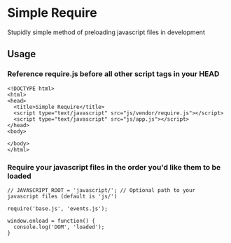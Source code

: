 # Simple Require

Stupidly simple method of preloading javascript files in development

## Usage

### Reference require.js before all other script tags in your HEAD

    <!DOCTYPE html>
    <html>
    <head>
      <title>Simple Require</title>
      <script type="text/javascript" src="js/vendor/require.js"></script>
      <script type="text/javascript" src="js/app.js"></script>
    </head>
    <body>

    </body>
    </html>

### Require your javascript files in the order you'd like them to be loaded

    // JAVASCRIPT_ROOT = 'javascript/'; // Optional path to your javascript files (default is 'js/')

    require('base.js', 'events.js');

    window.onload = function() {
      console.log('DOM', 'loaded');
    }
